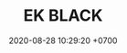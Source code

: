 ---
layout: teamCard3
permalink: /team/:title.html
categories: LA2024JN LIN1  LIN3  LIN5 LIN6 LIN7 LIN8 LIN9 LIN10 LIN11
maincover: /assets/logos/BDLF.png
puntosLJMAYO24: 17
date: 2020-08-28 10:29:20 +0700
title: EK BLACK
route: /liga-naranja
tag: johto042024
color: black
puntosLJ202404: 12
grupo: sur
background: '#F16C38'
cover: /assets/backCard.png
team: EK BLACK
ID: EK BLACK
puntos: 0
pj: 1
dia: 25
hora: '22:10'
#PARTIDO 1
j1: RONDA 1
p1: LOT 
pp1: EK BLACK
bg1: rock rock
r1: 
rr1: 
pt1: 0
pj1: 0
#PARTIDO 2
j2: RONDA 2
p2: 7DS
pp2: EK BLACK
bg2: rock rock
r2: 
rr2: 
pt2: 0
pj2: 0
#PARTIDO 3
j3: RONDA 3
p3: EK BLACK
pp3: TSA
bg3: rock
r3: 
rr3: 
pt3: 0
pj3: 0
#PARTIDO 4
j4: RONDA 4
p4: EK BLACK
pp4: DESCANSO
bg4: rock 
r4: 
rr4: 
pt4: 0
pj4: 0
#PARTIDO 5
j5: RONDA 5
p5: TA
pp5: EK BLACK
bg5: rock 
r5: 
rr5: 
pt5: 0
pj5: 0
#PARTIDO 6
j6: RONDA 6
p6: IL REBORN
pp6: EK BLACK
bg6: rock 
r6: 
rr6: 
pt6: 0
pj6: 0
#PARTIDO 7
j7: RONDA 7
p7:  LEGION P&S
pp7: EK BLACK
bg7: rock 
r7: 3
rr7: 0
pt7: 0
pj7: 1
#PARTIDO 8
j8: RONDA 8
p8:  LEGION MEW
pp8: EK BLACK
bg8: rock 
rr8: 
r8: 
pt8: 0
pj8: 0
#PARTIDO 9
j9: RONDA 9
p9: EK BLACK
pp9: STAR-TEC
bg9: rock
r9: 
rr9: 
pt9: 0
pj9: 0
#PARTIDO 10
j10: RONDA 10
p10: POA GIRLS
pp10: EK BLACK
bg10: rock 
r10: 
rr10: 
pt10: 0
pj10: 0
#PARTIDO 11
j11: RONDA 11
p11: RISING STARS
pp11: EK BLACK
bg11: rock 
r11: 
rr11: 
pt11: 0
pj11: 0
stream: <i class="fa-brands fa-twitch text-white"></i>
dia: 25
hora: '21:10'
# pj: 11
# pt1: 1
# pt2: 3
# pt3: 2
# pt4: 3
# pt5: 0
# pt6: 3
# pt7: 0
# pt8: 1
# pt9: 0
# pt10: 1
# pt11: 3
# p1: ZODIAC
# r1: 2
# bg1: rock bg-warning
# rr1: 1
# pp1: DFS DMD
# p2: DFS DMD
# r2: 3
# rr2: 0
# bg2: rock bg-success
# pp2: MBO
# p3: DFS DMD
# r3: 2
# bg3: rock bg-info
# rr3: 1
# pp3: LAST BREATH
# p4:  DFS RUBY
# r4: 0
# bg4: rock bg-success
# rr4: 3
# pp4: DFS DMD
# p5:  no smite
# r5: 3
# bg5: rock bg-danger
# rr5: 0
# pp5: dfs dmd
# p6: jas
# r6: 0
# rr6: 3
# bg6: rock bg-success
# pp6: dfs dmd
# p7:  DFS DMD
# r7: 0
# rr7: 2
# bg7: rock bg-danger
# pp7: SOJ
# p8:  DFS DMD
# r8: 1
# bg8: rock bg-warning
# rr8: 2
# pp8: T. SATISFACTION
# p9:  DFS DMD
# r9: 0
# bg9: rock bg-danger
# rr9: 3
# pp9: S. VANGUARD
# p10:  HGO
# r10: 2
# rr10: 1
# bg10: rock bg-warning
# pp10: DFS DM
# p11: hg regios
# r11: 0
# rr11: 3
# bg11: rock bg-success
# pp11: dfs dmd
##torneos
rango: ACERO
bg: bg-johto 
torneo1: Lj my24
tps1: IN PROGRESS
tb1: card-johto
timg1: /assets/logos/LIGA-JOHTO.png
---